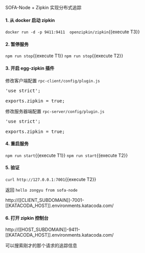 SOFA-Node + Zipkin 实现分布式追踪

#### 1. 从 docker 启动 zipkin

`docker run -d -p 9411:9411  openzipkin/zipkin`{{execute T3}}

#### 2. 暂停服务

`npm run stop`{{execute T1}}
`npm run stop`{{execute T2}}

#### 3. 开启 egg-zipkin 插件

修改客户端配置 `rpc-client/config/plugin.js`

<pre class="file" data-filename="rpc-client/config/plugin.js" data-target="replace">
'use strict';

exports.zipkin = true;
</pre>

修改服务器端配置 `rpc-server/config/plugin.js`

<pre class="file" data-filename="rpc-server/config/plugin.js" data-target="replace">
'use strict';

exports.zipkin = true;
</pre>

#### 4. 重启服务

`npm run start`{{execute T1}}
`npm run start`{{execute T2}}


#### 5. 验证

`curl http://127.0.0.1:7001`{{execute T2}}

返回 `hello zongyu from sofa-node`

http://[[CLIENT_SUBDOMAIN]]-7001-[[KATACODA_HOST]].environments.katacoda.com/

#### 6. 打开 zipkin 控制台

http://[[HOST_SUBDOMAIN]]-9411-[[KATACODA_HOST]].environments.katacoda.com/

可以搜索刚才的那个请求的追踪信息
